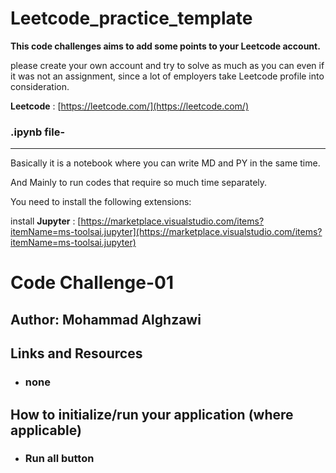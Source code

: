 # Leetcode_practice_template

****This code challenges aims to add some points to your Leetcode account.****

please create your own account and try to solve as much as you can even if it was not an assignment, since a lot of employers take Leetcode profile into consideration.

**Leetcode** : [https://leetcode.com/](https://leetcode.com/)

### **.ipynb file**-
---

Basically it is a notebook where you can write MD and PY in the same time.

And Mainly to run codes that require so much time separately.

You need to install the following extensions:

install **Jupyter** :   [https://marketplace.visualstudio.com/items?itemName=ms-toolsai.jupyter](https://marketplace.visualstudio.com/items?itemName=ms-toolsai.jupyter)



# Code Challenge-01

## Author: Mohammad Alghzawi

## Links and Resources
* ### none

## How to initialize/run your application (where applicable)
* ### Run all button